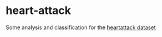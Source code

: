 # heart-attack

Some analysis and classification for the [heartattack dataset](https://www.kaggle.com/rashikrahmanpritom/heart-attack-analysis-prediction-dataset)

